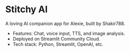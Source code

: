 # Stitchy AI
A loving AI companion app for Alexie, built by Shakir788.
- Features: Chat, voice input, TTS, and image analysis.
- Deployed on Streamlit Community Cloud.
- Tech stack: Python, Streamlit, OpenAI, etc.
